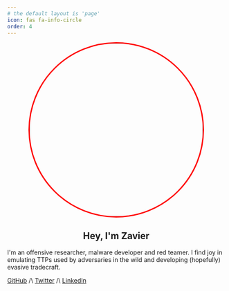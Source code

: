 ```yaml
---
# the default layout is 'page'
icon: fas fa-info-circle
order: 4
---
```

<div style="text-align: center;">
    <img src="https://pbs.twimg.com/profile_images/1753312460453613568/qj-V6HD__400x400.jpg" style="border-radius: 50%; border: 3px solid red; width: 400px; height: 400px" alt="">
    <h2>Hey, I'm Zavier</h2>
</div>

I'm an offensive researcher, malware developer and red teamer. I find joy in emulating TTPs used by adversaries in the wild and developing (hopefully) evasive tradecraft.

[GitHub](https://github.com/gatariee) /\ [Twitter](https://twitter.com/gatariee) /\ [LinkedIn](https://www.linkedin.com/in/zavierlee-sg/)
